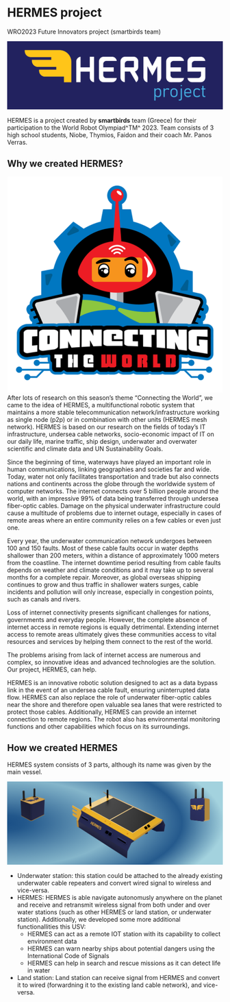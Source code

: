 # HERMES project
WRO2023 Future Innovators project (smartbirds team)

![HERMES logo](/images/HERMES-logo.png "HERMES logo")

HERMES is a project created by **smartbirds** team (Greece) for their participation to the World Robot Olympiad^TM^ 2023.
Team consists of 3 high school students, Niobe, Thymios, Faidon and their coach Mr. Panos Verras.

## Why we created HERMES?
![WRO2023 theme - Connecting the World](/images/CONNECTING-THE-WORLD-2023-01.png "WRO2023 theme - Connecting the World")
After lots of research on this season’s theme “Connecting the World”, we came to the idea of HERMES, a multifunctional robotic system that maintains a more stable telecommunication network/infrastructure working as single node (p2p) or in combination with other units (HERMES mesh network). HERMES is based on our research on the fields of today’s IT infrastructure, undersea cable networks, socio-economic impact of IT on our daily life, marine traffic, ship design, underwater and overwater scientific and climate data and UN Sustainability Goals.

Since the beginning of time, waterways have played an important role in human communications, linking geographies and societies far and wide. Today, water not only facilitates transportation and trade but also connects nations and continents across the globe through the worldwide system of computer networks. The internet connects over 5 billion people around the world, with an impressive 99% of data being transferred through undersea fiber-optic cables. Damage on the physical underwater infrastructure could cause a multitude of problems due to internet outage, especially in cases of remote areas where an entire community relies on a few cables or even just one.

Every year, the underwater communication network undergoes between 100 and 150 faults. Most of these cable faults occur in water depths shallower than 200 meters, within a distance of approximately 1000 meters from the coastline. The internet downtime period resulting from cable faults depends on weather and climate conditions and it may take up to several months for a complete repair. Moreover, as global overseas shipping continues to grow and thus traffic in shallower waters surges, cable incidents and pollution will only increase, especially in congestion points, such as canals and rivers.

Loss of internet connectivity presents significant challenges for nations, governments and everyday people. However, the complete absence of internet access in remote regions is equally detrimental. Extending internet access to remote areas ultimately gives these communities access to vital resources and services by helping them connect to the rest of the world.

The problems arising from lack of internet access are numerous and complex, so innovative ideas and advanced technologies are the solution. Our project, HERMES, can help.

HERMES is an innovative robotic solution designed to act as a data bypass link in the event of an undersea cable fault, ensuring uninterrupted data flow. HERMES can also replace the role of underwater fiber-optic cables near the shore and therefore open valuable sea lanes that were restricted to protect those cables. Additionally, HERMES can provide an internet connection to remote regions. The robot also has environmental monitoring functions and other capabilities which focus on its surroundings.

## How we created HERMES
HERMES system consists of 3 parts, although its name was given by the main vessel. 

![HERMES system](/images/HERMES-system.png "HERMES system")

- Underwater station: this station could be attached to the already existing underwater cable repeaters and convert wired signal to wireless and vice-versa.
- HERMES: HERMES is able navigate autonomusly anywhere on the planet and receive and retransmit wireless signal from both under and over water stations (such as other HERMES or land station, or underwater station). Additionally, we developed some more additional functionallities this USV:
  -   HERMES can act as a remote IOT station with its capability to collect environment data
  -   HERMES can warn nearby ships about potential dangers using the International Code of Signals
  -   HERMES can help in search and rescue missions as it can detect life in water
- Land station: Land station can receive signal from HERMES and convert it to wired (forwardning it to the existing land cable network), and vice-versa.


